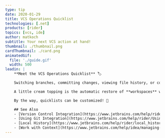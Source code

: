 ```yaml
---
type: tip
date: 2020-01-29
title: VCS Operations Quicklist
technologies: [.net]
products: [rider]
topics: [vcs, ide]
author: matkoch
subtitle: Your next VCS action at hand!
thumbnail: ./thumbnail.png
cardThumbnail: ./card.png
animatedGif:
  file: './guide.gif'
  width: 500
leadin: |
    **Meet the VCS Operations Quicklist** 🏷

    Switching branches, committing changes, viewing file history, or comparing revisions. With the VCS Operations quicklist, those actions are both, **systematically listed and easy to reach**. Furthermore, the quicklist supports _just typing_ to filter results, and shows indicators for branches to see incoming and outgoing changes.

    A little cream topping is the automatic restore of **workspaces** whenever we switch a branch. This ensures that we get our previous environment back, including opened files, favorites, breakpoints, and more.

    By the way, quicklists can be customized! 🤫

    ## See Also
    - [Version Control Integration](https://www.jetbrains.com/help/rider/Version_Control_Integration.html)
    - [Using Git Integration](https://www.jetbrains.com/help/rider/Using_Git_Integration.html)
    - [Local History](https://www.jetbrains.com/help/rider/local_history.html)
    - [Work with Context](https://www.jetbrains.com/help/idea/managing-tasks-and-context.html#work-with-context)
---
```

